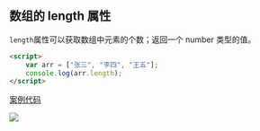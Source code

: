 ## 数组的 length 属性

`length`属性可以获取数组中元素的个数；返回一个 number 类型的值。

```html
<script>
    var arr = ["张三", "李四", "王五"];
    console.log(arr.length);
</script>
```

[案例代码](./demo/demo01.html)

![](./images/01.png)
